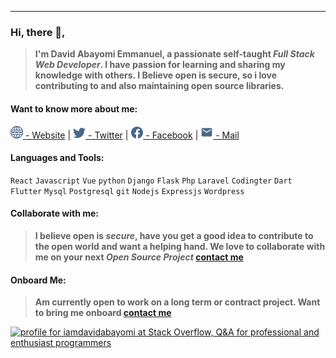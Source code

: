 ---

### Hi, there 👋,

> **I'm David Abayomi Emmanuel, a passionate self-taught _Full Stack Web Developer_. I have passion for learning and sharing my knowledge with others. I Believe open is secure, so i love contributing to and also maintaining open source libraries.**

#### Want to know more about me:

<a href="https://iamdavidabayomi.github.io" title="David Abayomi Emmanuel (iamdavidabayomi) | Website"><img alt="David Abayomi Emmanuel (iamdavidabayomi)" width="20px" src="https://raw.githubusercontent.com/iamdavidabayomi/iamdavidabayomi/main/assets/web.svg" /> - Website</a> | <a href="https://twitter.com/iamdavidabayomi" title="David Abayomi Emmanuel (iamdavidabayomi) | Twitter"><img alt="iamdavidabayomi | Twitter" width="20px" src="https://raw.githubusercontent.com/iamdavidabayomi/iamdavidabayomi/main/assets/twitter.svg" /> - Twitter</a> | <a href="https://facebook.com/iamdavidabayomi" title="David Abayomi Emmanuel (iamdavidabayomi) | Facebook"><img alt="iamdavidabayomi | Facebook" width="20px" src="https://raw.githubusercontent.com/iamdavidabayomi/iamdavidabayomi/main/assets/facebook.svg" /> - Facebook</a> | <a href="mailto:iamdavidabayomi@gmail.com" title="David Abayomi Emmanuel (iamdavidabayomi) | Email"><img alt="iamdavidabayomi@gmail.com | Mail" width="20px" src="https://raw.githubusercontent.com/iamdavidabayomi/iamdavidabayomi/main/assets/mail.svg" /> - Mail</a>

#### Languages and Tools:

<code>React</code> <code>Javascript</code> <code>Vue</code> <code>python</code> <code>Django</code> <code>Flask</code> <code>Php</code> <code>Laravel</code> <code>Codingter</code> <code>Dart</code> <code>Flutter</code> <code>Mysql</code> <code>Postgresql</code> <code>git</code> <code>Nodejs</code> <code>Expressjs</code> <code>Wordpress</code>

#### Collaborate with me:

> **I believe open is _secure_, have you get a good idea to contribute to the open world and want a helping hand. We love to collaborate with me on your next _Open Source Project_ <a href="mailto:iamdavidabayomi@gmail.com" title="David Abayomi Emmanuel (iamdavidabayomi) | Email">contact me</a>**

#### Onboard Me:

> **Am currently open to work on a long term or contract project. Want to bring me onboard <a href="mailto:iamdavidabayomi@gmail.com" title="David Abayomi Emmanuel (iamdavidabayomi) | Email">contact me</a>**

<a href="https://stackoverflow.com/users/13387392/iamdavidabayomi"><img src="https://stackoverflow.com/users/flair/13387392.png" width="208" height="58" alt="profile for iamdavidabayomi at Stack Overflow, Q&amp;A for professional and enthusiast programmers" title="profile for iamdavidabayomi at Stack Overflow, Q&amp;A for professional and enthusiast programmers"></a>
